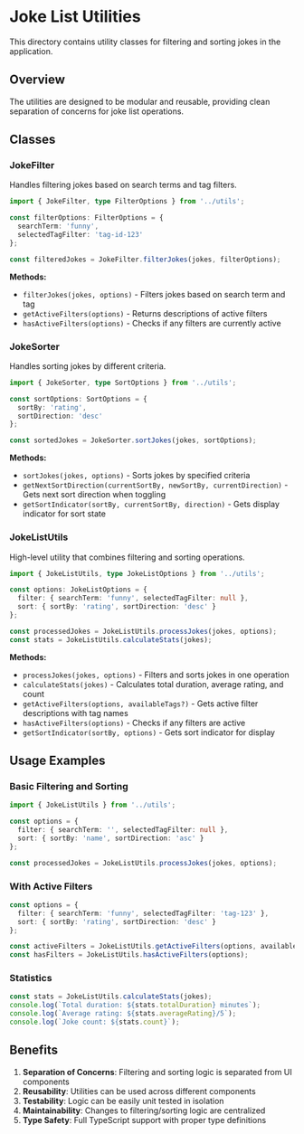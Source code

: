 # Joke List Utilities

This directory contains utility classes for filtering and sorting jokes in the application.

## Overview

The utilities are designed to be modular and reusable, providing clean separation of concerns for joke list operations.

## Classes

### JokeFilter

Handles filtering jokes based on search terms and tag filters.

```typescript
import { JokeFilter, type FilterOptions } from '../utils';

const filterOptions: FilterOptions = {
  searchTerm: 'funny',
  selectedTagFilter: 'tag-id-123'
};

const filteredJokes = JokeFilter.filterJokes(jokes, filterOptions);
```

**Methods:**
- `filterJokes(jokes, options)` - Filters jokes based on search term and tag
- `getActiveFilters(options)` - Returns descriptions of active filters
- `hasActiveFilters(options)` - Checks if any filters are currently active

### JokeSorter

Handles sorting jokes by different criteria.

```typescript
import { JokeSorter, type SortOptions } from '../utils';

const sortOptions: SortOptions = {
  sortBy: 'rating',
  sortDirection: 'desc'
};

const sortedJokes = JokeSorter.sortJokes(jokes, sortOptions);
```

**Methods:**
- `sortJokes(jokes, options)` - Sorts jokes by specified criteria
- `getNextSortDirection(currentSortBy, newSortBy, currentDirection)` - Gets next sort direction when toggling
- `getSortIndicator(sortBy, currentSortBy, direction)` - Gets display indicator for sort state

### JokeListUtils

High-level utility that combines filtering and sorting operations.

```typescript
import { JokeListUtils, type JokeListOptions } from '../utils';

const options: JokeListOptions = {
  filter: { searchTerm: 'funny', selectedTagFilter: null },
  sort: { sortBy: 'rating', sortDirection: 'desc' }
};

const processedJokes = JokeListUtils.processJokes(jokes, options);
const stats = JokeListUtils.calculateStats(jokes);
```

**Methods:**
- `processJokes(jokes, options)` - Filters and sorts jokes in one operation
- `calculateStats(jokes)` - Calculates total duration, average rating, and count
- `getActiveFilters(options, availableTags?)` - Gets active filter descriptions with tag names
- `hasActiveFilters(options)` - Checks if any filters are active
- `getSortIndicator(sortBy, options)` - Gets sort indicator for display

## Usage Examples

### Basic Filtering and Sorting

```typescript
import { JokeListUtils } from '../utils';

const options = {
  filter: { searchTerm: '', selectedTagFilter: null },
  sort: { sortBy: 'name', sortDirection: 'asc' }
};

const processedJokes = JokeListUtils.processJokes(jokes, options);
```

### With Active Filters

```typescript
const options = {
  filter: { searchTerm: 'funny', selectedTagFilter: 'tag-123' },
  sort: { sortBy: 'rating', sortDirection: 'desc' }
};

const activeFilters = JokeListUtils.getActiveFilters(options, availableTags);
const hasFilters = JokeListUtils.hasActiveFilters(options);
```

### Statistics

```typescript
const stats = JokeListUtils.calculateStats(jokes);
console.log(`Total duration: ${stats.totalDuration} minutes`);
console.log(`Average rating: ${stats.averageRating}/5`);
console.log(`Joke count: ${stats.count}`);
```

## Benefits

1. **Separation of Concerns**: Filtering and sorting logic is separated from UI components
2. **Reusability**: Utilities can be used across different components
3. **Testability**: Logic can be easily unit tested in isolation
4. **Maintainability**: Changes to filtering/sorting logic are centralized
5. **Type Safety**: Full TypeScript support with proper type definitions
